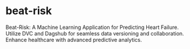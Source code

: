 # beat-risk
Beat-Risk: A Machine Learning Application for Predicting Heart Failure. Utilize DVC and Dagshub for seamless data versioning and collaboration. Enhance healthcare with advanced predictive analytics.
